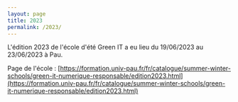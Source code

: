 ```yaml
---
layout: page
title: 2023
permalink: /2023/
---
```


L'édition 2023 de l'école d'été Green IT a eu lieu du 19/06/2023 au 23/06/2023 à Pau.

Page de l'école : [https://formation.univ-pau.fr/fr/catalogue/summer-winter-schools/green-it-numerique-responsable/edition2023.html](https://formation.univ-pau.fr/fr/catalogue/summer-winter-schools/green-it-numerique-responsable/edition2023.html)